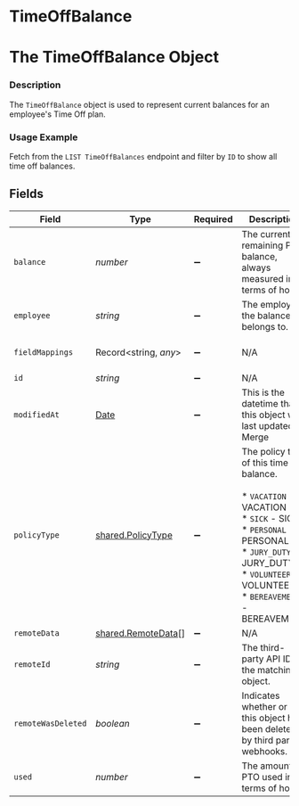 # TimeOffBalance

# The TimeOffBalance Object
### Description
The `TimeOffBalance` object is used to represent current balances for an employee's Time Off plan.

### Usage Example
Fetch from the `LIST TimeOffBalances` endpoint and filter by `ID` to show all time off balances.


## Fields

| Field                                                                                                                                                                                        | Type                                                                                                                                                                                         | Required                                                                                                                                                                                     | Description                                                                                                                                                                                  | Example                                                                                                                                                                                      |
| -------------------------------------------------------------------------------------------------------------------------------------------------------------------------------------------- | -------------------------------------------------------------------------------------------------------------------------------------------------------------------------------------------- | -------------------------------------------------------------------------------------------------------------------------------------------------------------------------------------------- | -------------------------------------------------------------------------------------------------------------------------------------------------------------------------------------------- | -------------------------------------------------------------------------------------------------------------------------------------------------------------------------------------------- |
| `balance`                                                                                                                                                                                    | *number*                                                                                                                                                                                     | :heavy_minus_sign:                                                                                                                                                                           | The current remaining PTO balance, always measured in terms of hours.                                                                                                                        | 60.0                                                                                                                                                                                         |
| `employee`                                                                                                                                                                                   | *string*                                                                                                                                                                                     | :heavy_minus_sign:                                                                                                                                                                           | The employee the balance belongs to.                                                                                                                                                         | d2f972d0-2526-434b-9409-4c3b468e08f0                                                                                                                                                         |
| `fieldMappings`                                                                                                                                                                              | Record<string, *any*>                                                                                                                                                                        | :heavy_minus_sign:                                                                                                                                                                           | N/A                                                                                                                                                                                          | {"organization_defined_targets":{"custom_key":"custom_value"},"linked_account_defined_targets":{"custom_key":"custom_value"}}                                                                |
| `id`                                                                                                                                                                                         | *string*                                                                                                                                                                                     | :heavy_minus_sign:                                                                                                                                                                           | N/A                                                                                                                                                                                          | 91b2b905-e866-40c8-8be2-efe53827a0aa                                                                                                                                                         |
| `modifiedAt`                                                                                                                                                                                 | [Date](https://developer.mozilla.org/en-US/docs/Web/JavaScript/Reference/Global_Objects/Date)                                                                                                | :heavy_minus_sign:                                                                                                                                                                           | This is the datetime that this object was last updated by Merge                                                                                                                              | 2021-10-16T00:00:00Z                                                                                                                                                                         |
| `policyType`                                                                                                                                                                                 | [shared.PolicyType](../../../sdk/models/shared/policytype.md)                                                                                                                                | :heavy_minus_sign:                                                                                                                                                                           | The policy type of this time off balance.<br/><br/>* `VACATION` - VACATION<br/>* `SICK` - SICK<br/>* `PERSONAL` - PERSONAL<br/>* `JURY_DUTY` - JURY_DUTY<br/>* `VOLUNTEER` - VOLUNTEER<br/>* `BEREAVEMENT` - BEREAVEMENT | VACATION                                                                                                                                                                                     |
| `remoteData`                                                                                                                                                                                 | [shared.RemoteData](../../../sdk/models/shared/remotedata.md)[]                                                                                                                              | :heavy_minus_sign:                                                                                                                                                                           | N/A                                                                                                                                                                                          | [{"data":["Varies by platform"],"path":"/leave"}]                                                                                                                                            |
| `remoteId`                                                                                                                                                                                   | *string*                                                                                                                                                                                     | :heavy_minus_sign:                                                                                                                                                                           | The third-party API ID of the matching object.                                                                                                                                               | 19202938                                                                                                                                                                                     |
| `remoteWasDeleted`                                                                                                                                                                           | *boolean*                                                                                                                                                                                    | :heavy_minus_sign:                                                                                                                                                                           | Indicates whether or not this object has been deleted by third party webhooks.                                                                                                               |                                                                                                                                                                                              |
| `used`                                                                                                                                                                                       | *number*                                                                                                                                                                                     | :heavy_minus_sign:                                                                                                                                                                           | The amount of PTO used in terms of hours.                                                                                                                                                    | 45.0                                                                                                                                                                                         |